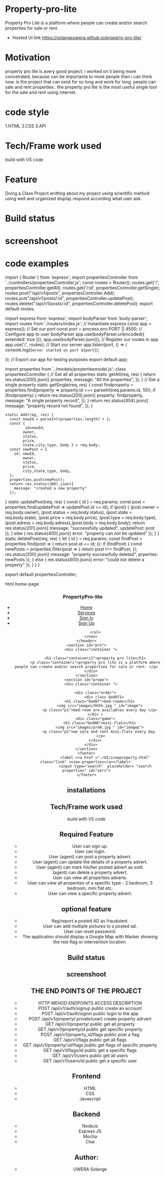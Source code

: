 # Property-pro-lite
Property Pro Lite is a platform where people can create and/or search properties for sale or rent.
- Hosted UI link https://solangeuwera.github.io/property-pro-lite/

# Motivation
 property pro lite is  avery good project, i worked on it being more concetrated, because can be importanta to more people than i can think now. is the project that can exist for so long and work for long. people can sale and rent properties .
 the property pro lite is the most useful single tool for the sale and rent using internet.



 # code style
 1.HTML
 2.CSS
 3.API


 # Tech/Frame work used
 build with VS code

 # Feature
 Doing a Class Project
 writting about my project
 using scientific method
 using well and organized display
 respond according what user ask. 

 # Build status



 # screenshoot



 # code examples
 
  import { Router } from 'express';
import propertiesController from '../controllers/propertiesController.js';
const routes = Router();
routes.get('/', propertiesController.getAll);
routes.get('/:id', propertiesController.getSingle);
routes.post("/api/v1/posts", propertiesController.Add);
routes.put("/api/v1/posts/:id", propertiesController.updatePost);
routes.delete("/api/v1/posts/:id", propertiesController.deletePost);
export default routes;


import express from 'express';
import bodyParser from 'body-parser';
import routes from './routers/index.js';
// Instantiate express
const app = express();
// Set our port
const port = process.env.PORT || 4500;
// Configure app to user bodyParser
app.use(bodyParser.urlencoded({ extended: true }));
app.use(bodyParser.json());
// Register our routes in app
app.use('/', routes);
// Start our server
app.listen(port, () => {
    console.log(`Server started on port ${port}`);
    
});
// Export our app for testing purposes
export default app;




import properties  from '../models/propertiesmodel.js';
class propertiesController {
    // Get all all properties
    static getAll(req, res) {
          return res.status(200).json({
                properties,
                message: "All the properties",
          });
    }
    // Get a single property
    static getSingle(req, res) {
           const findproperty = properties.find(property => property.id === parseInt(req.params.id, 10));
           if (findproperty) {
               return res.status(200).json({
                     property: findproperty,
                     message: "A single property record",
               });
           }
           return res.status(404).json({
                 message: "property record not found",
           });
    }
    
    static Add(req, res) {
      const newId = parseInt(properties.length) + 1;
      const {  
             id=newId,
            owner,
            status,
            price,
            state,city,type, body } = req.body;
      const newPost = {
        id: newId,
            owner,
            status,
            price,
            city,state,type, body,
      };
      properties.push(newPost);
      return res.status(200).json({
        message: "created a new property"
      });
}
static updatePost(req, res) {
      const { id } = req.params;
      const post = properties.find(updatePost => updatePost.id == id);
      if (post) {
        (post.owner = req.body.owner), (post.status = req.body.status), (post.state = req.body.state), (post.price = req.body.price), (post.type = req.body.type), (post.adress = req.body.adress),(post.body = req.body.body);
        return res.status(201).json({
          message: "successfully updated",
          updatePost: post
        });
      } else {
        res.status(400).json({
          error: "property can not be updated"
        });
      }
}
      static deletePost(req, res) {
            let { id } = req.params;
            const findPost = properties.find(post => {
              return post.id == id;
            });
            if (findPost) {
              const newPosts = properties.filter(post => {
                return post !== findPost;
              });
              res.status(200).json({
                message: "property successfully deleted",
                prperties: newPosts
              });
            } else {
              res.status(400).json({
                error: "could not delete a property"
              });
            }
          }
        }
    
export default propertiesController;

 html home-page
 
 
 <!DOCTYPE html>
<html lang="en">

<head>
    <meta charset="UTF-8">
    <meta name="viewport" content="width=device-width, initial-scale=1.0">
    <meta http-equiv="X-UA-Compatible" content="ie=edge">
    <title>welcome</title>
    <link rel="stylesheet" href=css/style.css>
</head>
<body>
    <header>
        <nav>
            <div class="logo">
                <h3>PropertyPro-lite</h3>
            </div>
            <ul class="nav-list">
                <li><a href="index.html">Home</a></li>
                <li><a href="./UI/services.html">Services</a></li>
                <li><a href="./UI/signin.html">Sign In</a></li>
                <li><a href="./UI/signup.html">Sign Up</a></li>
    
            </ul>
        </nav>
    </header>
    <section id="pro">
        <div class="container ">

            <h1 class="containeri1">property pro lite</h1>
            <p class="containeri">property pro lite is a platform where people can create and/or search properties for sale or rent. </p>
        </div>
    </section>
    <section id="prope">
        <div class="container ">
        
            <div class="order">
                    <div class bed071>
                <h1 class="bed07">bed-rooms</h1>
                <img src="images/hhhh.jpg " id="image">
                <p class="p1">bed-room are availables every day </p>
            </div >
            <div class="game">
                <h1 class="bed08">mini-flats</h1>
                <img src="images/pre0.jpg " id="imagep">
                <p class="p2">we sale and rent mini-flats every day.
                 </p>
            </div>
        </div>
    </section>
    <footer>
                     <label ><a href ="./UI/viewproperty.html" class="link" >view-properties</a></label> 
                     <input type="search"  placeholder= "search properties" id="serv">
    </footer>

</body>

</html> 






 # installations

 
 # Tech/Frame work used
 build with VS code
 
 # Required Feature
 
- User can sign up.
- User can login.
- User (agent) can post a property advert.
- User (agent) can update the details of a property advert. 
- User (agent) can mark his/her posted advert as sold. 
-  (agent) can delete a property advert. 
- User can view all properties adverts. 
- User can view all properties of a specific type - 2 bedroom, 3 bedroom, mini flat etc. 
- User can view a specific property advert. 

# optional feature
- flag/report a posted AD as fraudulent. 
- User can add multiple pictures to a posted ad.
- User can reset password.
- The application should display a Google Map with Marker showing the red-flag or intervention location. 

 # Build status


 # screenshoot
 
 # THE END POINTS OF THE PROJECT
- HTTP MEHOD	ENDPOINTS	ACCESS	DESCRIPTION
- POST	/api/v1/auth/signup	public	create an account
- POST	/api/v1/auth/signin	public	login to the app
- POST	/api/v1/property/	private(user)	create property adrvert
- GET	/api/v1/property/	public	get all property
- GET	/api/v1/property/id	public	get specific property
- POST	/api/v1/property_id/flags	public	post a flag
- GET	/api/v1/flags	public	get all flags
- GET	/api/v1/property/:id/flags	public	get flags of specific property
- GET	/api/v1/flags/id	public	get a specific flags
- GET	/api/v1/users	public	get all users
- GET	/api/v1/users/id	public	get a specific user

# Frontend
- HTML
- CSS 
- Javascript
# Backend
- NodeJs
- Express JS
- Mocha
- Chai

# Author:
 -  UWERA Solange 

